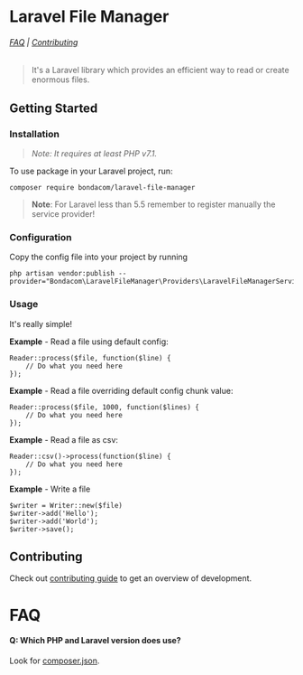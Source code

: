 # Laravel File Manager

###### [FAQ](#faq) | [Contributing](https://github.com/bondacom/laravel-file-manager/blob/master/CONTRIBUTING.md)

> It's a Laravel library which provides an efficient way to read or create enormous files.

## Getting Started

### Installation

> *Note: It requires at least PHP v7.1.*

To use package in your Laravel project, run:
```
composer require bondacom/laravel-file-manager
```

> **Note**: For Laravel less than 5.5 remember to register manually the service provider!

### Configuration
Copy the config file into your project by running
```
php artisan vendor:publish --provider="Bondacom\LaravelFileManager\Providers\LaravelFileManagerServiceProvider"
```

### Usage

It's really simple!

**Example** - Read a file using default config:

```
Reader::process($file, function($line) {
    // Do what you need here
});
```

**Example** - Read a file overriding default config chunk value:

```
Reader::process($file, 1000, function($lines) {
    // Do what you need here
});
```

**Example** - Read a file as csv:

```
Reader::csv()->process(function($line) {
    // Do what you need here
});
```

**Example** - Write a file

```
$writer = Writer::new($file)
$writer->add('Hello');
$writer->add('World');
$writer->save();
```

## Contributing

Check out [contributing guide](https://github.com/bondacom/laravel-file-manager/blob/master/CONTRIBUTING.md) to get an overview of development.

# FAQ

#### Q: Which PHP and Laravel version does use?

Look for [composer.json](https://github.com/bondacom/laravel-file-manager/blob/master/composer.json).